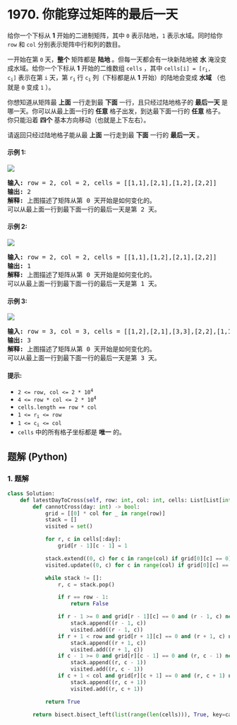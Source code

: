 # 1970. 你能穿过矩阵的最后一天
给你一个下标从 **1** 开始的二进制矩阵，其中 `0` 表示陆地，`1` 表示水域。同时给你 `row` 和 `col` 分别表示矩阵中行和列的数目。

一开始在第 `0` 天，**整个** 矩阵都是 **陆地** 。但每一天都会有一块新陆地被 **水** 淹没变成水域。给你一个下标从 **1** 开始的二维数组 `cells` ，其中 <code>cells[i] = [r<sub>i</sub>, c<sub>i</sub>]</code> 表示在第 `i` 天，第 <code>r<sub>i</sub></code> 行 <code>c<sub>i</sub></code> 列（下标都是从 **1** 开始）的陆地会变成 **水域** （也就是 `0` 变成 `1` ）。

你想知道从矩阵最 **上面** 一行走到最 **下面** 一行，且只经过陆地格子的 **最后一天** 是哪一天。你可以从最上面一行的 **任意** 格子出发，到达最下面一行的 **任意** 格子。你只能沿着 **四个** 基本方向移动（也就是上下左右）。

请返回只经过陆地格子能从最 **上面** 一行走到最 **下面** 一行的 **最后一天** 。

#### 示例 1:
![](https://assets.leetcode.com/uploads/2021/07/27/1.png)
<pre>
<strong>输入:</strong> row = 2, col = 2, cells = [[1,1],[2,1],[1,2],[2,2]]
<strong>输出:</strong> 2
<strong>解释:</strong> 上图描述了矩阵从第 0 天开始是如何变化的。
可以从最上面一行到最下面一行的最后一天是第 2 天。
</pre>

#### 示例 2:
![](https://assets.leetcode.com/uploads/2021/07/27/2.png)
<pre>
<strong>输入:</strong> row = 2, col = 2, cells = [[1,1],[1,2],[2,1],[2,2]]
<strong>输出:</strong> 1
<strong>解释:</strong> 上图描述了矩阵从第 0 天开始是如何变化的。
可以从最上面一行到最下面一行的最后一天是第 1 天。
</pre>

#### 示例 3:
![](https://assets.leetcode.com/uploads/2021/07/27/3.png)
<pre>
<strong>输入:</strong> row = 3, col = 3, cells = [[1,2],[2,1],[3,3],[2,2],[1,1],[1,3],[2,3],[3,2],[3,1]]
<strong>输出:</strong> 3
<strong>解释:</strong> 上图描述了矩阵从第 0 天开始是如何变化的。
可以从最上面一行到最下面一行的最后一天是第 3 天。
</pre>

#### 提示:
* <code>2 <= row, col <= 2 * 10<sup>4</sup></code>
* <code>4 <= row * col <= 2 * 10<sup>4</sup></code>
* `cells.length == row * col`
* <code>1 <= r<sub>i</sub> <= row</code>
* <code>1 <= c<sub>i</sub> <= col</code>
* `cells` 中的所有格子坐标都是 **唯一** 的。

## 题解 (Python)

### 1. 题解
```Python
class Solution:
    def latestDayToCross(self, row: int, col: int, cells: List[List[int]]) -> int:
        def cannotCross(day: int) -> bool:
            grid = [[0] * col for _ in range(row)]
            stack = []
            visited = set()

            for r, c in cells[:day]:
                grid[r - 1][c - 1] = 1

            stack.extend((0, c) for c in range(col) if grid[0][c] == 0)
            visited.update((0, c) for c in range(col) if grid[0][c] == 0)

            while stack != []:
                r, c = stack.pop()

                if r == row - 1:
                    return False

                if r - 1 >= 0 and grid[r - 1][c] == 0 and (r - 1, c) not in visited:
                    stack.append((r - 1, c))
                    visited.add((r - 1, c))
                if r + 1 < row and grid[r + 1][c] == 0 and (r + 1, c) not in visited:
                    stack.append((r + 1, c))
                    visited.add((r + 1, c))
                if c - 1 >= 0 and grid[r][c - 1] == 0 and (r, c - 1) not in visited:
                    stack.append((r, c - 1))
                    visited.add((r, c - 1))
                if c + 1 < col and grid[r][c + 1] == 0 and (r, c + 1) not in visited:
                    stack.append((r, c + 1))
                    visited.add((r, c + 1))

            return True

        return bisect.bisect_left(list(range(len(cells))), True, key=cannotCross) - 1
```
